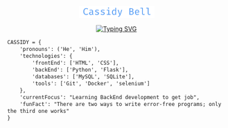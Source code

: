 <p align="center"><img src="./name.png"></p>
<p align="center">
<a href="https://git.io/typing-svg"><img src="https://readme-typing-svg.demolab.com?font=Fira+Code&size=22&pause=1000&color=539BF5&center=true&vCenter=true&width=435&lines=Juniour+backend+developer;Always+learning+new+things" alt="Typing SVG" /></a>
</p>

``` 
CASSIDY = {
    'pronouns': ('He', 'Him'),
    'technologies': {
        'frontEnd': ['HTML', 'CSS'],
        'backEnd': ['Python', 'Flask'],
        'databases': ['MySQL', 'SQLite'],
        'tools': ['Git', 'Docker', 'selenium']
    },
    'currentFocus': "Learning BackEnd development to get job",
    'funFact': "There are two ways to write error-free programs; only the third one works"
}
```